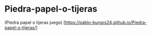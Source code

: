 # Piedra-papel-o-tijeras

(Piedra papel o tijeras juego) [https://pablo-burgos24.github.io/Piedra-papel-o-tijeras/]
